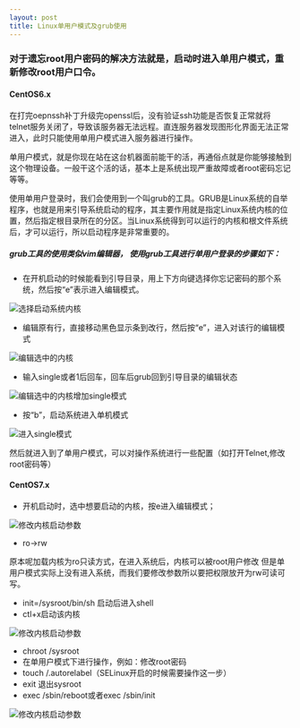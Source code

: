 ```yaml
---
layout: post
title: Linux单用户模式及grub使用
---
```

### 对于遗忘root用户密码的解决方法就是，启动时进入单用户模式，重新修改root用户口令。

#### CentOS6.x

在打完oepnssh补丁升级完openssl后，没有验证ssh功能是否恢复正常就将telnet服务关闭了，导致该服务器无法远程。直连服务器发现图形化界面无法正常进入，此时只能使用单用户模式进入服务器进行操作。
     
单用户模式，就是你现在站在这台机器面前能干的活，再通俗点就是你能够接触到这个物理设备。一般干这个活的话，基本上是系统出现严重故障或者root密码忘记等等。
     
使用单用户登录时，我们会使用到一个叫grub的工具。GRUB是Linux系统的自举程序，也就是用来引导系统启动的程序，其主要作用就是指定Linux系统内核的位置，然后指定根目录所在的分区。当Linux系统得到可以运行的内核和根文件系统后，才可以运行，所以启动程序是非常重要的。
   
##### grub工具的使用类似vim编辑器， 使用grub工具进行单用户登录的步骤如下：

- 在开机启动的时候能看到引导目录，用上下方向键选择你忘记密码的那个系统，然后按“e”表示进入编辑模式。

![选择启动系统内核]({{site.baseurl}}/images/linux-singleuser/first.png)


- 编辑原有行，直接移动黑色显示条到改行，然后按“e”，进入对该行的编辑模式

![编辑选中的内核]({{site.baseurl}}/images/linux-singleuser/second.png)

- 输入single或者1后回车，回车后grub回到引导目录的编辑状态

![编辑选中的内核增加single模式]({{site.baseurl}}/images/linux-singleuser/third.png)

- 按“b”，启动系统进入单机模式

![进入single模式]({{site.baseurl}}/images/linux-singleuser/fourth.png)

然后就进入到了单用户模式，可以对操作系统进行一些配置（如打开Telnet,修改root密码等）

#### CentOS7.x

- 开机启动时，选中想要启动的内核，按e进入编辑模式；

![修改内核启动参数]({{site.baseurl}}/images/linux-singleuser/choosekernel.png)

- ro->rw 

原本呢加载内核为ro只读方式，在进入系统后，内核可以被root用户修改
但是单用户模式实际上没有进入系统，而我们要修改参数所以要把权限放开为rw可读可写。

- init=/sysroot/bin/sh 启动后进入shell
- ctl+x启动该内核

![修改内核启动参数]({{site.baseurl}}/images/linux-singleuser/editkernel.png)

- chroot /sysroot
- 在单用户模式下进行操作，例如：修改root密码
- touch /.autorelabel（SELinux开启的时候需要操作这一步）
- exit 退出sysroot
- exec /sbin/reboot或者exec /sbin/init

![修改内核启动参数]({{site.baseurl}}/images/linux-singleuser/singleusermode.png)
